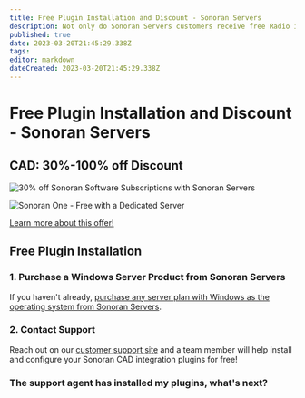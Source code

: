 ```yaml
---
title: Free Plugin Installation and Discount - Sonoran Servers
description: Not only do Sonoran Servers customers receive free Radio installation, but can save 30%-100% on your Sonoran Radio subscription every month when you purchase a Windows Server from Sonoran Servers!
published: true
date: 2023-03-20T21:45:29.338Z
tags: 
editor: markdown
dateCreated: 2023-03-20T21:45:29.338Z
---
```


# Free Plugin Installation and Discount - Sonoran Servers

## CAD: 30%-100% off Discount

![30% off Sonoran Software Subscriptions with Sonoran Servers](../../.gitbook/assets/banner\_update-1.png)


![Sonoran One - Free with a Dedicated Server](<../../.gitbook/assets/Bannerprojectsenoranone (1).png>)

[Learn more about this offer!](https://info.sonoranservers.com/pricing/promotions-and-discounts/30-off-software)

## Free Plugin Installation

### 1. Purchase a Windows Server Product from Sonoran Servers

If you haven't already, [purchase any server plan with Windows as the operating system from Sonoran Servers](https://info.sonoranservers.com/tutorials/windows-server/purchasing-and-getting-started).

### 2. Contact Support

Reach out on our [customer support site](https://support.sonoransoftware.com) and a team member will help install and configure your Sonoran CAD integration plugins for free!

### The support agent has installed my plugins, what's next?